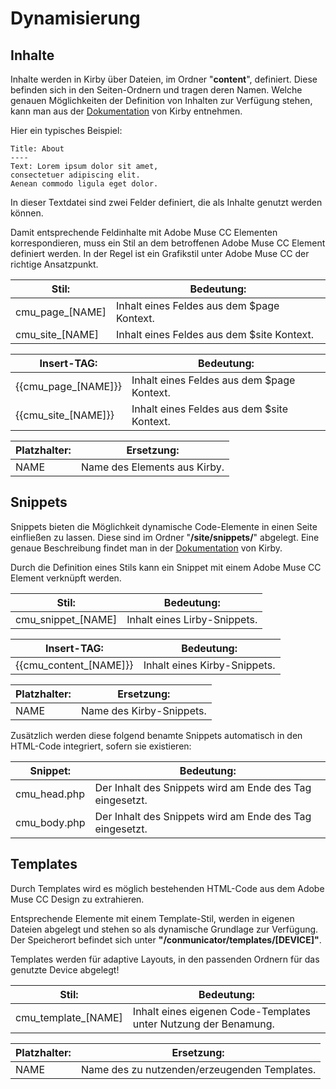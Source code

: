 # Dynamisierung

## Inhalte
Inhalte werden in Kirby über Dateien, im Ordner "**content**", definiert. Diese befinden sich in den Seiten-Ordnern und tragen deren Namen. Welche genauen Möglichkeiten der Definition von Inhalten zur Verfügung stehen, kann man aus der [Dokumentation](https://getkirby.com/docs/content) von Kirby entnehmen.

Hier ein typisches Beispiel:
```
Title: About
----
Text: Lorem ipsum dolor sit amet,
consectetuer adipiscing elit.
Aenean commodo ligula eget dolor.
```
In dieser Textdatei sind zwei Felder definiert, die als Inhalte genutzt werden können.

Damit entsprechende Feldinhalte mit Adobe Muse CC Elementen korrespondieren, muss ein Stil an dem betroffenen Adobe Muse CC Element definiert werden. In der Regel ist ein Grafikstil unter Adobe Muse CC der richtige Ansatzpunkt.

| Stil: | Bedeutung: |
| --- | --- |
| cmu\_page\_[NAME] | Inhalt eines Feldes aus dem $page Kontext. |
| cmu\_site\_[NAME] | Inhalt eines Feldes aus dem $site Kontext. |
  
| Insert-TAG: | Bedeutung: |
| --- | --- |
| \{\{cmu\_page\_[NAME]\}\} | Inhalt eines Feldes aus dem $page Kontext. |
| \{\{cmu\_site\_[NAME]\}\} | Inhalt eines Feldes aus dem $site Kontext. |

| Platzhalter: | Ersetzung: |
| --- | --- |
| NAME | Name des Elements aus Kirby. |

## Snippets
Snippets bieten die Möglichkeit dynamische Code-Elemente in einen Seite einfließen zu lassen. Diese sind im Ordner "**/site/snippets/**" abgelegt. Eine genaue Beschreibung findet man in der [Dokumentation](https://getkirby.com/docs/templates/snippets) von Kirby.

Durch die Definition eines Stils kann ein Snippet mit einem Adobe Muse CC Element verknüpft werden.

| Stil: | Bedeutung: |
| --- | --- |
| cmu\_snippet\_[NAME] | Inhalt eines Lirby-Snippets. |

| Insert-TAG: | Bedeutung: |
| --- | --- |
| \{\{cmu\_content\_[NAME]\}\} | Inhalt eines Kirby-Snippets. |

| Platzhalter: | Ersetzung: |
| --- | --- |
| NAME | Name des Kirby-Snippets. |

Zusätzlich werden diese folgend benamte Snippets automatisch in den HTML-Code integriert, sofern sie existieren:

| Snippet: | Bedeutung: |
| --- | --- |
| cmu_head.php | Der Inhalt des Snippets wird am Ende des <head> Tag eingesetzt. |
| cmu_body.php | Der Inhalt des Snippets wird am Ende des <body> Tag eingesetzt. |

## Templates
Durch Templates wird es möglich bestehenden HTML-Code aus dem Adobe Muse CC Design zu extrahieren.

Entsprechende Elemente mit einem Template-Stil, werden in eigenen Dateien abgelegt und stehen so als dynamische Grundlage zur Verfügung. Der Speicherort befindet sich unter **"/conmunicator/templates/[DEVICE]"**. 

Templates werden für adaptive Layouts, in den passenden Ordnern für das genutzte Device abgelegt!

| Stil: | Bedeutung: |
| --- | --- |
| cmu_template_[NAME] | Inhalt eines eigenen Code-Templates unter Nutzung der Benamung.|

| Platzhalter: | Ersetzung: |
| --- | --- |
| NAME | Name des zu nutzenden/erzeugenden Templates. |


